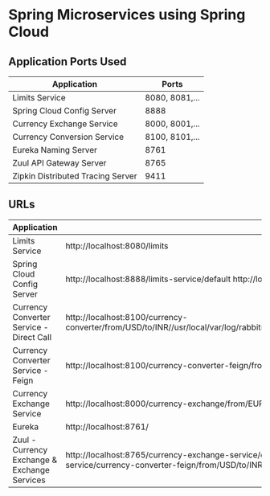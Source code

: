 # Spring Microservices using Spring Cloud

## Application	Ports Used
| Application                       | Ports           |
| -------------                     | -------------   |
| Limits Service                    | 8080, 8081,...  |
| Spring Cloud Config Server        | 8888            |
| Currency Exchange Service         | 8000, 8001,...  |                       
| Currency Conversion Service       | 8100, 8101,...  |
| Eureka Naming Server              | 8761            |
| Zuul API Gateway Server           | 8765            |
| Zipkin Distributed Tracing Server | 9411            |

## URLs

|     Application       |     URL          |
| ------------- | ------------- |
| Limits Service | http://localhost:8080/limits|
|Spring Cloud Config Server| http://localhost:8888/limits-service/default http://localhost:8888/limits-service/dev|
|  Currency Converter Service - Direct Call| http://localhost:8100/currency-converter/from/USD/to/INR//usr/local/var/log/rabbitmq/rabbit@localhost.log/usr/local/var/log/rabbitmq/rabbit@localhost.logquantity/10|
|  Currency Converter Service - Feign| http://localhost:8100/currency-converter-feign/from/EUR/to/INR/quantity/10000|
| Currency Exchange Service | http://localhost:8000/currency-exchange/from/EUR/to/INR http://localhost:8001/currency-exchange/from/USD/to/INR|
| Eureka | http://localhost:8761/|
| Zuul - Currency Exchange & Exchange Services | http://localhost:8765/currency-exchange-service/currency-exchange/from/EUR/to/INR http://localhost:8765/currency-conversion-service/currency-converter-feign/from/USD/to/INR/quantity/10|
